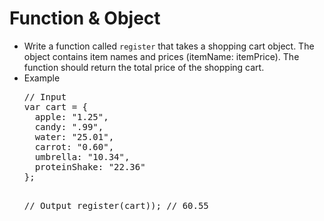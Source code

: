 <h1>Function & Object</h1>
<ul>
 <li>Write a function called <code>register</code> that takes a shopping cart object. The object contains item names and prices (itemName: itemPrice). The function should return the total price of the shopping cart.

 </li><li>Example
<pre>// Input
var cart = {  
  apple: "1.25",
  candy: ".99",
  water: "25.01",
  carrot: "0.60",
  umbrella: "10.34",
  proteinShake: "22.36"
};

// Output
register(cart)); // 60.55
</pre>
</li>

</ul>
